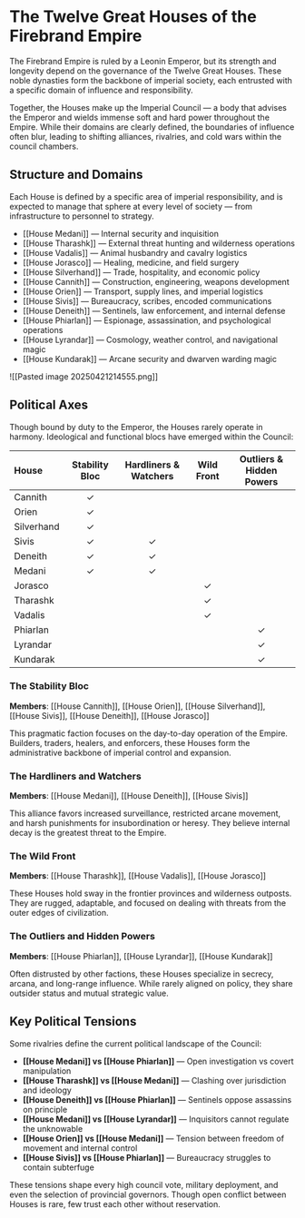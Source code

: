 # The Twelve Great Houses of the Firebrand Empire

The Firebrand Empire is ruled by a Leonin Emperor, but its strength and longevity depend on the governance of the Twelve Great Houses. These noble dynasties form the backbone of imperial society, each entrusted with a specific domain of influence and responsibility.

Together, the Houses make up the Imperial Council — a body that advises the Emperor and wields immense soft and hard power throughout the Empire. While their domains are clearly defined, the boundaries of influence often blur, leading to shifting alliances, rivalries, and cold wars within the council chambers.

## Structure and Domains

Each House is defined by a specific area of imperial responsibility, and is expected to manage that sphere at every level of society — from infrastructure to personnel to strategy.

- [[House Medani]] — Internal security and inquisition
- [[House Tharashk]] — External threat hunting and wilderness operations
- [[House Vadalis]] — Animal husbandry and cavalry logistics
- [[House Jorasco]] — Healing, medicine, and field surgery
- [[House Silverhand]] — Trade, hospitality, and economic policy
- [[House Cannith]] — Construction, engineering, weapons development
- [[House Orien]] — Transport, supply lines, and imperial logistics
- [[House Sivis]] — Bureaucracy, scribes, encoded communications
- [[House Deneith]] — Sentinels, law enforcement, and internal defense
- [[House Phiarlan]] — Espionage, assassination, and psychological operations
- [[House Lyrandar]] — Cosmology, weather control, and navigational magic
- [[House Kundarak]] — Arcane security and dwarven warding magic

![[Pasted image 20250421214555.png]]

## Political Axes

Though bound by duty to the Emperor, the Houses rarely operate in harmony. Ideological and functional blocs have emerged within the Council:

| House      | Stability Bloc | Hardliners & Watchers | Wild Front | Outliers & Hidden Powers |
| :--------- | :------------: | :-------------------: | :--------: | :----------------------: |
| Cannith    |       ✓        |                       |            |                          |
| Orien      |       ✓        |                       |            |                          |
| Silverhand |       ✓        |                       |            |                          |
| Sivis      |       ✓        |           ✓           |            |                          |
| Deneith    |       ✓        |           ✓           |            |                          |
| Medani     |       ✓        |           ✓           |            |                          |
| Jorasco    |                |                       |     ✓      |                          |
| Tharashk   |                |                       |     ✓      |                          |
| Vadalis    |                |                       |     ✓      |                          |
| Phiarlan   |                |                       |            |            ✓             |
| Lyrandar   |                |                       |            |            ✓             |
| Kundarak   |                |                       |            |            ✓             |

### The Stability Bloc

**Members**: [[House Cannith]], [[House Orien]], [[House Silverhand]], [[House Sivis]], [[House Deneith]], [[House Jorasco]]

This pragmatic faction focuses on the day-to-day operation of the Empire. Builders, traders, healers, and enforcers, these Houses form the administrative backbone of imperial control and expansion.

### The Hardliners and Watchers

**Members**: [[House Medani]], [[House Deneith]], [[House Sivis]]

This alliance favors increased surveillance, restricted arcane movement, and harsh punishments for insubordination or heresy. They believe internal decay is the greatest threat to the Empire.

### The Wild Front

**Members**: [[House Tharashk]], [[House Vadalis]], [[House Jorasco]]

These Houses hold sway in the frontier provinces and wilderness outposts. They are rugged, adaptable, and focused on dealing with threats from the outer edges of civilization.

### The Outliers and Hidden Powers

**Members**: [[House Phiarlan]], [[House Lyrandar]], [[House Kundarak]]

Often distrusted by other factions, these Houses specialize in secrecy, arcana, and long-range influence. While rarely aligned on policy, they share outsider status and mutual strategic value.

## Key Political Tensions

Some rivalries define the current political landscape of the Council:

- **[[House Medani]] vs [[House Phiarlan]]** — Open investigation vs covert manipulation
- **[[House Tharashk]] vs [[House Medani]]** — Clashing over jurisdiction and ideology
- **[[House Deneith]] vs [[House Phiarlan]]** — Sentinels oppose assassins on principle
- **[[House Medani]] vs [[House Lyrandar]]** — Inquisitors cannot regulate the unknowable
- **[[House Orien]] vs [[House Medani]]** — Tension between freedom of movement and internal control
- **[[House Sivis]] vs [[House Phiarlan]]** — Bureaucracy struggles to contain subterfuge

These tensions shape every high council vote, military deployment, and even the selection of provincial governors. Though open conflict between Houses is rare, few trust each other without reservation.

